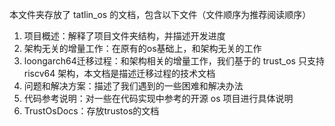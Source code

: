 本文件夹存放了 tatlin_os 的文档，包含以下文件（文件顺序为推荐阅读顺序）

1. 项目概述：解释了项目文件夹结构，并描述开发进度
2. 架构无关的增量工作：在原有的os基础上，和架构无关的工作
3. loongarch64迁移过程：和架构相关的增量工作，我们基于的 trust_os 只支持 riscv64 架构，本文档是描述迁移过程的技术文档
4. 问题和解决方案：描述了我们遇到的一些困难和解决办法
5. 代码参考说明：对一些在代码实现中参考的开源 os 项目进行具体说明
6. TrustOsDocs：存放trustos的文档